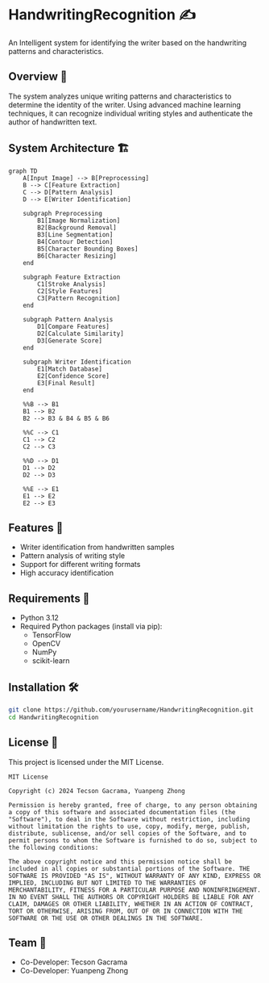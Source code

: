 # HandwritingRecognition ✍️

An Intelligent system for identifying the writer based on the handwriting patterns and characteristics.

## Overview 🎯
The system analyzes unique writing patterns and characteristics to determine the identity of the writer. Using advanced machine learning techniques, it can recognize individual writing styles and authenticate the author of handwritten text.

## System Architecture 🏗️

```mermaid
graph TD
    A[Input Image] --> B[Preprocessing]
    B --> C[Feature Extraction]
    C --> D[Pattern Analysis]
    D --> E[Writer Identification]
    
    subgraph Preprocessing
        B1[Image Normalization]
        B2[Background Removal]
        B3[Line Segmentation]
        B4[Contour Detection]
        B5[Character Bounding Boxes]
        B6[Character Resizing]
    end
    
    subgraph Feature Extraction
        C1[Stroke Analysis]
        C2[Style Features]
        C3[Pattern Recognition]
    end
    
    subgraph Pattern Analysis
        D1[Compare Features]
        D2[Calculate Similarity]
        D3[Generate Score]
    end
    
    subgraph Writer Identification
        E1[Match Database]
        E2[Confidence Score]
        E3[Final Result]
    end

    %%B --> B1
    B1 --> B2
    B2 --> B3 & B4 & B5 & B6
    
    %%C --> C1
    C1 --> C2
    C2 --> C3
    
    %%D --> D1
    D1 --> D2
    D2 --> D3
    
    %%E --> E1
    E1 --> E2
    E2 --> E3
```
## Features 🌟
- Writer identification from handwritten samples
- Pattern analysis of writing style
- Support for different writing formats
- High accuracy identification

## Requirements 🔧
- Python 3.12
- Required Python packages (install via pip):
  - TensorFlow
  - OpenCV
  - NumPy
  - scikit-learn

## Installation 🛠️
```bash
git clone https://github.com/yourusername/HandwritingRecognition.git
cd HandwritingRecognition
```

## License 📝
This project is licensed under the MIT License.

```
MIT License

Copyright (c) 2024 Tecson Gacrama, Yuanpeng Zhong

Permission is hereby granted, free of charge, to any person obtaining a copy of this software and associated documentation files (the "Software"), to deal in the Software without restriction, including without limitation the rights to use, copy, modify, merge, publish, distribute, sublicense, and/or sell copies of the Software, and to permit persons to whom the Software is furnished to do so, subject to the following conditions:

The above copyright notice and this permission notice shall be included in all copies or substantial portions of the Software. THE SOFTWARE IS PROVIDED "AS IS", WITHOUT WARRANTY OF ANY KIND, EXPRESS OR IMPLIED, INCLUDING BUT NOT LIMITED TO THE WARRANTIES OF MERCHANTABILITY, FITNESS FOR A PARTICULAR PURPOSE AND NONINFRINGEMENT. IN NO EVENT SHALL THE AUTHORS OR COPYRIGHT HOLDERS BE LIABLE FOR ANY CLAIM, DAMAGES OR OTHER LIABILITY, WHETHER IN AN ACTION OF CONTRACT, TORT OR OTHERWISE, ARISING FROM, OUT OF OR IN CONNECTION WITH THE SOFTWARE OR THE USE OR OTHER DEALINGS IN THE SOFTWARE.
```

## Team 👥
- Co-Developer: Tecson Gacrama
- Co-Developer: Yuanpeng Zhong
